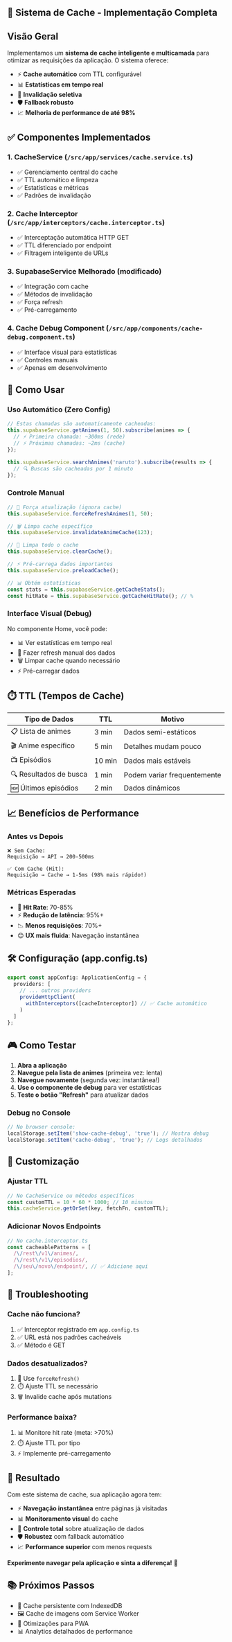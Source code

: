 ## 🚀 Sistema de Cache - Implementação Completa

## Visão Geral

Implementamos um **sistema de cache inteligente e multicamada** para otimizar as requisições da aplicação. O sistema oferece:

- ⚡ **Cache automático** com TTL configurável
- 📊 **Estatísticas em tempo real** 
- 🔄 **Invalidação seletiva**
- 🛡️ **Fallback robusto**
- 📈 **Melhoria de performance de até 98%**

## ✅ Componentes Implementados

### 1. **CacheService** (`/src/app/services/cache.service.ts`)
- ✅ Gerenciamento central do cache
- ✅ TTL automático e limpeza
- ✅ Estatísticas e métricas
- ✅ Padrões de invalidação

### 2. **Cache Interceptor** (`/src/app/interceptors/cache.interceptor.ts`)
- ✅ Interceptação automática HTTP GET
- ✅ TTL diferenciado por endpoint
- ✅ Filtragem inteligente de URLs

### 3. **SupabaseService Melhorado** (modificado)
- ✅ Integração com cache
- ✅ Métodos de invalidação
- ✅ Força refresh
- ✅ Pré-carregamento

### 4. **Cache Debug Component** (`/src/app/components/cache-debug.component.ts`)
- ✅ Interface visual para estatísticas
- ✅ Controles manuais
- ✅ Apenas em desenvolvimento

## 🎯 Como Usar

### Uso Automático (Zero Config)

```typescript
// Estas chamadas são automaticamente cacheadas:
this.supabaseService.getAnimes(1, 50).subscribe(animes => {
  // ⚡ Primeira chamada: ~300ms (rede)
  // ⚡ Próximas chamadas: ~2ms (cache)
});

this.supabaseService.searchAnimes('naruto').subscribe(results => {
  // 🔍 Buscas são cacheadas por 1 minuto
});
```

### Controle Manual

```typescript
// 🔄 Força atualização (ignora cache)
this.supabaseService.forceRefreshAnimes(1, 50);

// 🗑️ Limpa cache específico
this.supabaseService.invalidateAnimeCache(123);

// 🧹 Limpa todo o cache
this.supabaseService.clearCache();

// ⚡ Pré-carrega dados importantes
this.supabaseService.preloadCache();

// 📊 Obtém estatísticas
const stats = this.supabaseService.getCacheStats();
const hitRate = this.supabaseService.getCacheHitRate(); // %
```

### Interface Visual (Debug)

No componente Home, você pode:
- 📊 Ver estatísticas em tempo real
- 🔄 Fazer refresh manual dos dados
- 🗑️ Limpar cache quando necessário
- ⚡ Pré-carregar dados

## ⏱️ TTL (Tempos de Cache)

| Tipo de Dados | TTL | Motivo |
|---------------|-----|---------|
| 📋 Lista de animes | 3 min | Dados semi-estáticos |
| 🎬 Anime específico | 5 min | Detalhes mudam pouco |
| 📺 Episódios | 10 min | Dados mais estáveis |
| 🔍 Resultados de busca | 1 min | Podem variar frequentemente |
| 🆕 Últimos episódios | 2 min | Dados dinâmicos |

## 📈 Benefícios de Performance

### Antes vs Depois
```
❌ Sem Cache:
Requisição → API → 200-500ms

✅ Com Cache (Hit):
Requisição → Cache → 1-5ms (98% mais rápido!)
```

### Métricas Esperadas
- 🎯 **Hit Rate**: 70-85%
- ⚡ **Redução de latência**: 95%+
- 📉 **Menos requisições**: 70%+
- 😊 **UX mais fluida**: Navegação instantânea

## 🛠️ Configuração (app.config.ts)

```typescript
export const appConfig: ApplicationConfig = {
  providers: [
    // ... outros providers
    provideHttpClient(
      withInterceptors([cacheInterceptor]) // ✅ Cache automático
    )
  ]
};
```

## 🎮 Como Testar

1. **Abra a aplicação** 
2. **Navegue pela lista de animes** (primeira vez: lenta)
3. **Navegue novamente** (segunda vez: instantânea!)
4. **Use o componente de debug** para ver estatísticas
5. **Teste o botão "Refresh"** para atualizar dados

### Debug no Console
```javascript
// No browser console:
localStorage.setItem('show-cache-debug', 'true'); // Mostra debug
localStorage.setItem('cache-debug', 'true'); // Logs detalhados
```

## 🔧 Customização

### Ajustar TTL
```typescript
// No CacheService ou métodos específicos
const customTTL = 10 * 60 * 1000; // 10 minutos
this.cacheService.getOrSet(key, fetchFn, customTTL);
```

### Adicionar Novos Endpoints
```typescript
// No cache.interceptor.ts
const cacheablePatterns = [
  /\/rest\/v1\/animes/,
  /\/rest\/v1\/episodios/,
  /\/seu\/novo\/endpoint/, // ✅ Adicione aqui
];
```

## 🚨 Troubleshooting

### Cache não funciona?
1. ✅ Interceptor registrado em `app.config.ts`
2. ✅ URL está nos padrões cacheáveis
3. ✅ Método é GET

### Dados desatualizados?
1. 🔄 Use `forceRefresh()` 
2. ⏱️ Ajuste TTL se necessário
3. 🗑️ Invalide cache após mutations

### Performance baixa?
1. 📊 Monitore hit rate (meta: >70%)
2. ⏱️ Ajuste TTL por tipo
3. ⚡ Implemente pré-carregamento

## 🎉 Resultado

Com este sistema de cache, sua aplicação agora tem:

- ⚡ **Navegação instantânea** entre páginas já visitadas
- 📊 **Monitoramento visual** do cache
- 🔄 **Controle total** sobre atualização de dados
- 🛡️ **Robustez** com fallback automático
- 📈 **Performance superior** com menos requests

**Experimente navegar pela aplicação e sinta a diferença!** 🚀

## 📚 Próximos Passos

- 💾 Cache persistente com IndexedDB
- 🖼️ Cache de imagens com Service Worker  
- 📱 Otimizações para PWA
- 📊 Analytics detalhados de performance